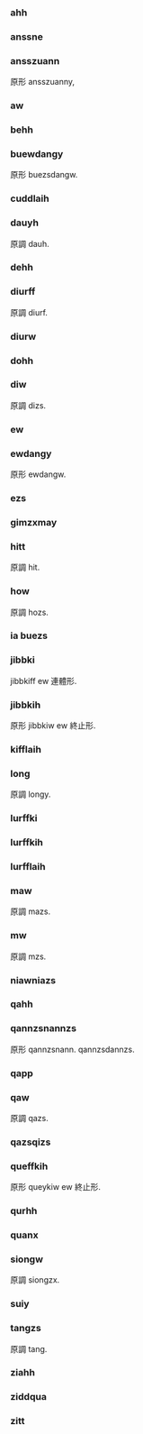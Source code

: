 ### ahh

### anssne

### ansszuann

原形 ansszuanny,

### aw

### behh

### buewdangy

原形 buezsdangw.

### cuddlaih

### dauyh

原調 dauh.

### dehh

### diurff

原調 diurf.

### diurw

### dohh

### diw

原調 dizs.

### ew

### ewdangy

原形 ewdangw.

### ezs

### gimzxmay

### hitt

原調 hit.

### how

原調 hozs.

### ia buezs

### jibbki

jibbkiff ew 連體形.

### jibbkih

原形 jibbkiw ew 終止形.

### kifflaih

### long

原調 longy.

### lurffki

### lurffkih

### lurfflaih

### maw

原調 mazs.

### mw

原調 mzs.

### niawniazs

### qahh

### qannzsnannzs

原形 qannzsnann. qannzsdannzs.

### qapp

### qaw

原調 qazs.

### qazsqizs

### queffkih

原形 queykiw ew 終止形.

### qurhh

### quanx

### siongw

原調 siongzx.

### suiy

### tangzs

原調 tang.

### ziahh

### ziddqua

### zitt



